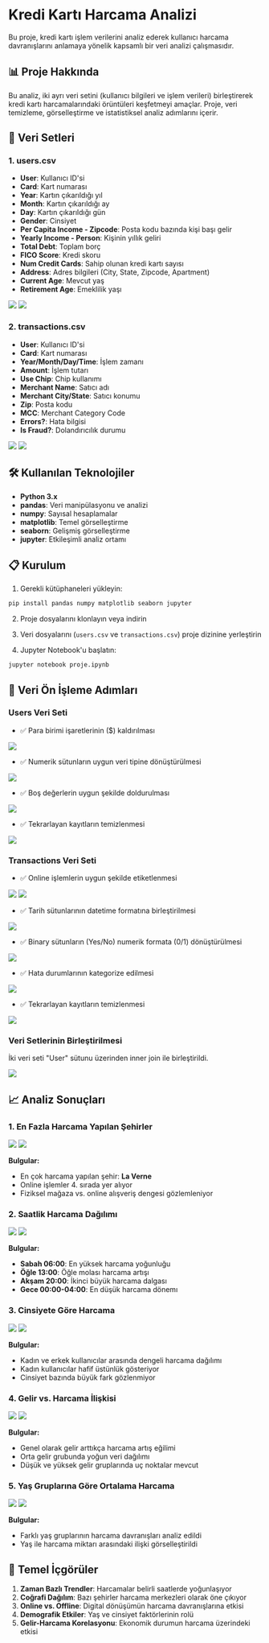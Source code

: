 # Kredi Kartı Harcama Analizi

Bu proje, kredi kartı işlem verilerini analiz ederek kullanıcı harcama davranışlarını anlamaya yönelik kapsamlı bir veri analizi çalışmasıdır.

## 📊 Proje Hakkında

Bu analiz, iki ayrı veri setini (kullanıcı bilgileri ve işlem verileri) birleştirerek kredi kartı harcamalarındaki örüntüleri keşfetmeyi amaçlar. Proje, veri temizleme, görselleştirme ve istatistiksel analiz adımlarını içerir.

## 📁 Veri Setleri

### 1. users.csv
- **User**: Kullanıcı ID'si
- **Card**: Kart numarası
- **Year**: Kartın çıkarıldığı yıl
- **Month**: Kartın çıkarıldığı ay
- **Day**: Kartın çıkarıldığı gün
- **Gender**: Cinsiyet
- **Per Capita Income - Zipcode**: Posta kodu bazında kişi başı gelir
- **Yearly Income - Person**: Kişinin yıllık geliri
- **Total Debt**: Toplam borç
- **FICO Score**: Kredi skoru
- **Num Credit Cards**: Sahip olunan kredi kartı sayısı
- **Address**: Adres bilgileri (City, State, Zipcode, Apartment)
- **Current Age**: Mevcut yaş
- **Retirement Age**: Emeklilik yaşı

![](images/screenshots/users_head.png)
![](images/screenshots/users_info.png)

### 2. transactions.csv
- **User**: Kullanıcı ID'si
- **Card**: Kart numarası
- **Year/Month/Day/Time**: İşlem zamanı
- **Amount**: İşlem tutarı
- **Use Chip**: Chip kullanımı
- **Merchant Name**: Satıcı adı
- **Merchant City/State**: Satıcı konumu
- **Zip**: Posta kodu
- **MCC**: Merchant Category Code
- **Errors?**: Hata bilgisi
- **Is Fraud?**: Dolandırıcılık durumu

![](images/screenshots/transactions_head.png)
![](images/screenshots/transactions_info.png)

## 🛠️ Kullanılan Teknolojiler

- **Python 3.x**
- **pandas**: Veri manipülasyonu ve analizi
- **numpy**: Sayısal hesaplamalar
- **matplotlib**: Temel görselleştirme
- **seaborn**: Gelişmiş görselleştirme
- **jupyter**: Etkileşimli analiz ortamı

## 📋 Kurulum

1. Gerekli kütüphaneleri yükleyin:

```bash
pip install pandas numpy matplotlib seaborn jupyter
```

2. Proje dosyalarını klonlayın veya indirin

3. Veri dosyalarını (`users.csv` ve `transactions.csv`) proje dizinine yerleştirin

4. Jupyter Notebook'u başlatın:

```bash
jupyter notebook proje.ipynb
```

## 🔄 Veri Ön İşleme Adımları

### Users Veri Seti
- ✅ Para birimi işaretlerinin ($) kaldırılması

![](images/screenshots/dollar_sign_remove.png)

- ✅ Numerik sütunların uygun veri tipine dönüştürülmesi

![](images/screenshots/numeric_to_string_users.png)

- ✅ Boş değerlerin uygun şekilde doldurulması

![](images/screenshots/fill_nan_users.png)

- ✅ Tekrarlayan kayıtların temizlenmesi

![](images/screenshots/duplicates_users.png)

### Transactions Veri Seti
- ✅ Online işlemlerin uygun şekilde etiketlenmesi

![](images/screenshots/online2.png)
![](images/screenshots/online1.png)

- ✅ Tarih sütunlarının datetime formatına birleştirilmesi

![](images/screenshots/datetime_transactions.png)

- ✅ Binary sütunların (Yes/No) numerik formata (0/1) dönüştürülmesi

![](images/screenshots/binary_transactions.png)

- ✅ Hata durumlarının kategorize edilmesi

![](images/screenshots/errors_transactions.png)

- ✅ Tekrarlayan kayıtların temizlenmesi

![](images/screenshots/duplicates_transactions.png)

### Veri Setlerinin Birleştirilmesi
İki veri seti "User" sütunu üzerinden inner join ile birleştirildi.

![](images/screenshots/data_merging.png)

## 📈 Analiz Sonuçları

### 1. En Fazla Harcama Yapılan Şehirler

![](images/graphs/homework_1.png)
![](images/graphs/en_fazla_harcama_10.png)

**Bulgular:**
- En çok harcama yapılan şehir: **La Verne**
- Online işlemler 4. sırada yer alıyor
- Fiziksel mağaza vs. online alışveriş dengesi gözlemleniyor

### 2. Saatlik Harcama Dağılımı

![](images/graphs/homework_2.png)
![](images/graphs/saatlik_harcama.png)

**Bulgular:**
- **Sabah 06:00**: En yüksek harcama yoğunluğu
- **Öğle 13:00**: Öğle molası harcama artışı
- **Akşam 20:00**: İkinci büyük harcama dalgası
- **Gece 00:00-04:00**: En düşük harcama dönemı

### 3. Cinsiyete Göre Harcama

![](images/graphs/homework_3.png)
![](images/graphs/cinsiyete_gore_harcama.png)

**Bulgular:**
- Kadın ve erkek kullanıcılar arasında dengeli harcama dağılımı
- Kadın kullanıcılar hafif üstünlük gösteriyor
- Cinsiyet bazında büyük fark gözlenmiyor

### 4. Gelir vs. Harcama İlişkisi

![](images/graphs/homework_4.png)
![](images/graphs/yillik_gelir_vs_harcama.png)

**Bulgular:**
- Genel olarak gelir arttıkça harcama artış eğilimi
- Orta gelir grubunda yoğun veri dağılımı
- Düşük ve yüksek gelir gruplarında uç noktalar mevcut

### 5. Yaş Gruplarına Göre Ortalama Harcama

![](images/graphs/homework_5.png)
![](images/graphs/chatgpt_ornegi.png)

**Bulgular:**
- Farklı yaş gruplarının harcama davranışları analiz edildi
- Yaş ile harcama miktarı arasındaki ilişki görselleştirildi

## 🎯 Temel İçgörüler

1. **Zaman Bazlı Trendler**: Harcamalar belirli saatlerde yoğunlaşıyor
2. **Coğrafi Dağılım**: Bazı şehirler harcama merkezleri olarak öne çıkıyor
3. **Online vs. Offline**: Digital dönüşümün harcama davranışlarına etkisi
4. **Demografik Etkiler**: Yaş ve cinsiyet faktörlerinin rolü
5. **Gelir-Harcama Korelasyonu**: Ekonomik durumun harcama üzerindeki etkisi